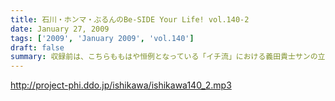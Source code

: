 ```yaml
---
title: 石川・ホンマ・ぶるんのBe-SIDE Your Life! vol.140-2
date: January 27, 2009
tags: ['2009', 'January 2009', 'vol.140']
draft: false
summary: 収録前は、こちらももはや恒例となっている「イチ流」における義田貴士サンの立ち位置についての熱い議論が・・・まぁ、日本で一番どうでも良い議論のひとつです。NAMAE
---
```


http://project-phi.ddo.jp/ishikawa/ishikawa140_2.mp3